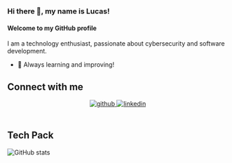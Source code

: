 ### Hi there 👋, my name is Lucas!
#### Welcome to my GitHub profile
I am a technology enthusiast, passionate about cybersecurity and software development.

- 🌱 Always learning and improving!


## Connect with me  
<div align="center">
<a href="https://github.com/lucas-jb" target="_blank">
<img src=https://img.shields.io/badge/github-%2324292e.svg?&style=for-the-badge&logo=github&logoColor=white alt=github style="margin-bottom: 5px;" />
</a>
<a href="https://linkedin.com/in/lucas-jb" target="_blank">
<img src=https://img.shields.io/badge/linkedin-%231E77B5.svg?&style=for-the-badge&logo=linkedin&logoColor=white alt=linkedin style="margin-bottom: 5px;" />
</a>  
</div>  
<br>

## Tech Pack

![GitHub stats](https://github-readme-stats.vercel.app/api?username=lucas-jb&show_icons=true&theme=dracula&hide=stars,issues)
